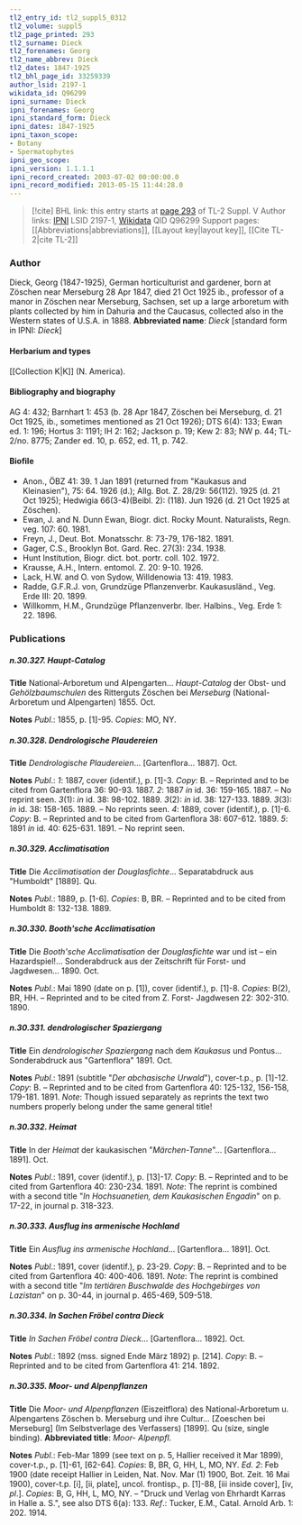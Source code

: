 ```yaml
---
tl2_entry_id: tl2_suppl5_0312
tl2_volume: suppl5
tl2_page_printed: 293
tl2_surname: Dieck
tl2_forenames: Georg
tl2_name_abbrev: Dieck
tl2_dates: 1847-1925
tl2_bhl_page_id: 33259339
author_lsid: 2197-1
wikidata_id: Q96299
ipni_surname: Dieck
ipni_forenames: Georg
ipni_standard_form: Dieck
ipni_dates: 1847-1925
ipni_taxon_scope: 
- Botany
- Spermatophytes
ipni_geo_scope: 
ipni_version: 1.1.1.1
ipni_record_created: 2003-07-02 00:00:00.0
ipni_record_modified: 2013-05-15 11:44:28.0
---
```


> [!cite] BHL link: this entry starts at [page 293](https://www.biodiversitylibrary.org/page/33259339) of TL-2 Suppl. V
> Author links: [IPNI](https://www.ipni.org/a/2197-1) LSID 2197-1, [Wikidata](https://www.wikidata.org/wiki/Q96299) QID Q96299
> Support pages: [[Abbreviations|abbreviations]], [[Layout key|layout key]], [[Cite TL-2|cite TL-2]]

### Author

Dieck, Georg (1847-1925), German horticulturist and gardener, born at Zöschen near Merseburg 28 Apr 1847, died 21 Oct 1925 ib., professor of a manor in Zöschen near Merseburg, Sachsen, set up a large arboretum with plants collected by him in Dahuria and the Caucasus, collected also in the Western states of U.S.A. in 1888. 
**Abbreviated name**: *Dieck* \[standard form in IPNI: *Dieck*\]

#### Herbarium and types

[[Collection K|K]] (N. America).

#### Bibliography and biography

AG 4: 432; Barnhart 1: 453 (b. 28 Apr 1847, Zöschen bei Merseburg, d. 21 Oct 1925, ib., sometimes mentioned as 21 Oct 1926); DTS 6(4): 133; Ewan ed. 1: 196; Hortus 3: 1191; IH 2: 162; Jackson p. 19; Kew 2: 83; NW p. 44; TL-2/no. 8775; Zander ed. 10, p. 652, ed. 11, p. 742.

#### Biofile

- Anon., ÖBZ 41: 39. 1 Jan 1891 (returned from "Kaukasus and Kleinasien"), 75: 64. 1926 (d.); Allg. Bot. Z. 28/29: 56(112). 1925 (d. 21 Oct 1925); Hedwigia 66(3-4)(Beibl. 2): (118). Jun 1926 (d. 21 Oct 1925 at Zöschen).
- Ewan, J. and N. Dunn Ewan, Biogr. dict. Rocky Mount. Naturalists, Regn. veg. 107: 60. 1981.
- Freyn, J., Deut. Bot. Monatsschr. 8: 73-79, 176-182. 1891.
- Gager, C.S., Brooklyn Bot. Gard. Rec. 27(3): 234. 1938.
- Hunt Institution, Biogr. dict. bot. portr. coll. 102. 1972.
- Krausse, A.H., Intern. entomol. Z. 20: 9-10. 1926.
- Lack, H.W. and O. von Sydow, Willdenowia 13: 419. 1983.
- Radde, G.F.R.J. von, Grundzüge Pflanzenverbr. Kaukasusländ., Veg. Erde III: 20. 1899.
- Willkomm, H.M., Grundzüge Pflanzenverbr. Iber. Halbins., Veg. Erde 1: 22. 1896.

### Publications

##### n.30.327. Haupt-Catalog

**Title**
National-Arboretum und Alpengarten... *Haupt-Catalog* der Obst- und *Gehölzbaumschulen* des Ritterguts Zöschen bei *Merseburg* (National-Arboretum und Alpengarten) 1855. Oct.

**Notes**
*Publ*.: 1855, p. \[1\]-95. *Copies*: MO, NY.

##### n.30.328. Dendrologische Plaudereien

**Title**
*Dendrologische Plaudereien*... \[Gartenflora... 1887\]. Oct.

**Notes**
*Publ*.: *1*: 1887, cover (identif.), p. \[1\]-3. *Copy*: B. – Reprinted and to be cited from Gartenflora 36: 90-93. 1887.
*2*: 1887 *in* id. 36: 159-165. 1887. – No reprint seen.
*3*(1): *in* id. 38: 98-102. 1889.
*3*(2): *in* id. 38: 127-133. 1889.
*3*(3): *in* id. 38: 158-165. 1889. – No reprints seen.
*4*: 1889, cover (identif.), p. \[1\]-6. *Copy*: B. – Reprinted and to be cited from Gartenflora 38: 607-612. 1889.
*5*: 1891 *in* id. 40: 625-631. 1891. – No reprint seen.

##### n.30.329. Acclimatisation

**Title**
Die *Acclimatisation* der *Douglasfichte*... Separatabdruck aus "Humboldt" \[1889\]. Qu.

**Notes**
*Publ*.: 1889, p. \[1-6\]. *Copies*: B, BR. – Reprinted and to be cited from Humboldt 8: 132-138. 1889.

##### n.30.330. Booth'sche Acclimatisation

**Title**
Die *Booth'sche Acclimatisation* der *Douglasfichte* war und ist – ein Hazardspiel!... Sonderabdruck aus der Zeitschrift für Forst- und Jagdwesen... 1890. Oct.

**Notes**
*Publ*.: Mai 1890 (date on p. \[1\]), cover (identif.), p. \[1\]-8. *Copies*: B(2), BR, HH. – Reprinted and to be cited from Z. Forst- Jagdwesen 22: 302-310. 1890.

##### n.30.331. dendrologischer Spaziergang

**Title**
Ein *dendrologischer Spaziergang* nach dem *Kaukasus* und Pontus... Sonderabdruck aus "Gartenflora" 1891. Oct.

**Notes**
*Publ*.: 1891 (subtitle "*Der abchasische Urwald*"), cover-t.p., p. \[1\]-12. *Copy*: B. – Reprinted and to be cited from Gartenflora 40: 125-132, 156-158, 179-181. 1891.
*Note*: Though issued separately as reprints the text two numbers properly belong under the same general title!

##### n.30.332. Heimat

**Title**
In der *Heimat* der kaukasischen "*Märchen-Tanne*"... \[Gartenflora... 1891\]. Oct.

**Notes**
*Publ*.: 1891, cover (identif.), p. \[13\]-17. *Copy*: B. – Reprinted and to be cited from Gartenflora 40: 230-234. 1891.
*Note*: The reprint is combined with a second title "*In Hochsuanetien, dem Kaukasischen Engadin*" on p. 17-22, in journal p. 318-323.

##### n.30.333. Ausflug ins armenische Hochland

**Title**
Ein *Ausflug ins armenische Hochland*... \[Gartenflora... 1891\]. Oct.

**Notes**
*Publ*.: 1891, cover (identif.), p. 23-29. *Copy*: B. – Reprinted and to be cited from Gartenflora 40: 400-406. 1891.
*Note*: The reprint is combined with a second title "*Im tertiären Buschwalde des Hochgebirges von Lazistan*" on p. 30-44, in journal p. 465-469, 509-518.

##### n.30.334. In Sachen Fröbel contra Dieck

**Title**
*In Sachen Fröbel contra Dieck*... \[Gartenflora... 1892\]. Oct.

**Notes**
*Publ*.: 1892 (mss. signed Ende März 1892) p. \[214\]. *Copy*: B. – Reprinted and to be cited from Gartenflora 41: 214. 1892.

##### n.30.335. Moor- und Alpenpflanzen

**Title**
Die *Moor- und Alpenpflanzen* (Eiszeitflora) des National-Arboretum u. Alpengartens Zöschen b. Merseburg und ihre Cultur... \[Zoeschen bei Merseburg\] (Im Selbstverlage des Verfassers) \[1899\]. Qu (size, single binding).
**Abbreviated title**: *Moor- Alpenpfl.*

**Notes**
*Publ*.: Feb-Mar 1899 (see text on p. 5, Hallier received it Mar 1899), cover-t.p., p. \[1\]-61, \[62-64\]. *Copies*: B, BR, G, HH, L, MO, NY.
*Ed. 2*: Feb 1900 (date receipt Hallier in Leiden, Nat. Nov. Mar (1) 1900, Bot. Zeit. 16 Mai 1900), cover-t.p. \[i\], \[ii, plate\], uncol. frontisp., p. \[1\]-88, \[iii inside cover\], \[iv, *pl*.\]. *Copies*: B, G, HH, L, MO, NY. – "Druck und Verlag von Ehrhardt Karras in Halle a. S.", see also DTS 6(a): 133.
*Ref*.: Tucker, E.M., Catal. Arnold Arb. 1: 202. 1914.

